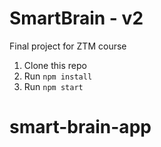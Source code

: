 # SmartBrain - v2
Final project for ZTM course

1. Clone this repo
2. Run `npm install`
3. Run `npm start`
# smart-brain-app
